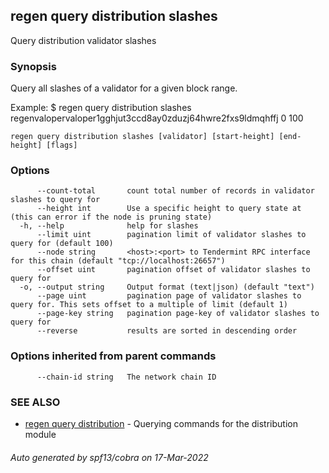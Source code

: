 ## regen query distribution slashes

Query distribution validator slashes

### Synopsis

Query all slashes of a validator for a given block range.

Example:
$ regen query distribution slashes regenvalopervaloper1gghjut3ccd8ay0zduzj64hwre2fxs9ldmqhffj 0 100

```
regen query distribution slashes [validator] [start-height] [end-height] [flags]
```

### Options

```
      --count-total       count total number of records in validator slashes to query for
      --height int        Use a specific height to query state at (this can error if the node is pruning state)
  -h, --help              help for slashes
      --limit uint        pagination limit of validator slashes to query for (default 100)
      --node string       <host>:<port> to Tendermint RPC interface for this chain (default "tcp://localhost:26657")
      --offset uint       pagination offset of validator slashes to query for
  -o, --output string     Output format (text|json) (default "text")
      --page uint         pagination page of validator slashes to query for. This sets offset to a multiple of limit (default 1)
      --page-key string   pagination page-key of validator slashes to query for
      --reverse           results are sorted in descending order
```

### Options inherited from parent commands

```
      --chain-id string   The network chain ID
```

### SEE ALSO

* [regen query distribution](regen_query_distribution.md)	 - Querying commands for the distribution module

###### Auto generated by spf13/cobra on 17-Mar-2022
